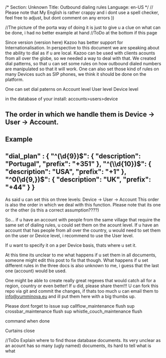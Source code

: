 /*
Section: Unknown
Title: Outbound dialing rules
Language: en-US
*/
// Please note that My English is rather crappy and i dont use a spell checker, feel free to adjust, but dont comment on any errors ))


//The picture of the porta way of doing it is just to give u a clue on what can be done, i had no better example at hand
//ToDo at the bottom if this page

Since version (version here) Kazoo has better support for Internationalisation.
In perspective to this document we are speaking about the ability to dial as if u are local.
Kazoo can be used with clients acounts from all over the globe, so we needed a way to deal with that.
We created dial patterns, so that u can set some rules on how outbound dialed numbers are manipulated so that it will work.
One can also set those kind of rules on many Devices such as SIP phones, we think it should be done on the platform.





One can set dial paterns on
 Account level
 User level
 Device level
 
in the database of your install: accounts>users>device

 
The order in which we handle them is Device -> User -> Account.
----------------------------------------------------------------

Example
----------------------------------------------------------------

"dial_plan" : {
   "^(\\d{9})$": {
       "description": "Portugal",
       "prefix": "+351"
   },
   "^(\\d{10})$": {
       "description": "USA",
       "prefix": "+1"
   },
   "^0(\\d{9,})$": {
       "description": "UK",
       "prefix": "+44"
   }
}
----------------------------------------------------------------

As said u can set this on three levels: Device -> User -> Account
This order is also the order in which we deal with this function.
Please note that its one or the other 	(is this a correct assumption????)

So... if u have an account with people from the same village that require the same set of dialing rules, u could set them on the acount level.
If u have an account that has people from all over the country, u would need to set them on the user or Device level, i recommend to use the User level.

If u want to specify it on a per Device basis, thats where u set it.

At this time its unclear to me what happens if u set them in all documents, someone might edit this post to fix that though.
What happens if u set different rules in the three docs is also unknown to me, i guess that the last one (account) would be used.

One might be able to create really great regexes that would catch all for a region, country or even better!
If u did, please share them!!! U can fork this repo via git and commit the changes, 
if thats too much u can email them to info@yumminova.eu and ill put them here with a big thumbs up.

Please dont forget to issue 
sup callflow_maintenance flush
sup crossbar_maintenance flush
sup whistle_couch_maintenance flush

command when done 

Curtains close

//ToDo
Explain where to find those database documents. Its very unclear as an acount has so many (ugly named) documents, its hard to tell what is what



